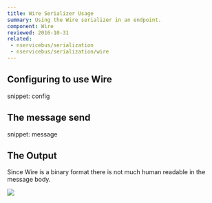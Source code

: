 ```yaml
---
title: Wire Serializer Usage
summary: Using the Wire serializer in an endpoint.
component: Wire
reviewed: 2016-10-31
related:
 - nservicebus/serialization
 - nservicebus/serialization/wire
---
```



## Configuring to use Wire

snippet: config


## The message send

snippet: message


## The Output

Since Wire is a binary format there is not much human readable in the message body.

![](wirebinary.png)